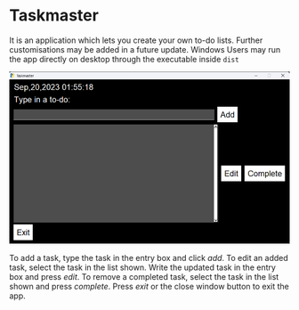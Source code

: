 # Taskmaster
It is an application which lets you create your own to-do lists. Further customisations may be added in a future update. Windows Users may run the app directly on desktop through the executable inside `dist`

![App window on startup](image-1.png)

To add a task, type the task in the entry box and click _add_.
To edit an added task, select the task in the list shown. Write the updated task in the entry box and press _edit_.
To remove a completed task, select the task in the list shown and press _complete_.
Press _exit_ or the close window button to exit the app.
